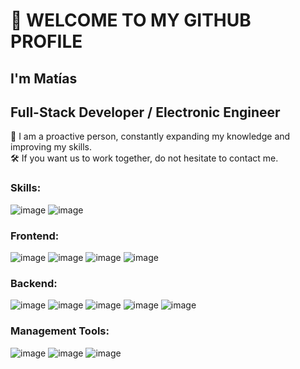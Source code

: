 # 👋 WELCOME TO MY GITHUB PROFILE
## I'm Matías 
## Full-Stack Developer / Electronic Engineer

📌 I am a proactive person, constantly expanding my knowledge and improving my skills.\
🛠️ If you want us to work together, do not hesitate to contact me.

### Skills:
![image](https://user-images.githubusercontent.com/110782433/221870819-690d3b36-f556-44b3-87b2-6d91ade443b4.png) 
![image](https://user-images.githubusercontent.com/110782433/221870958-de282ad7-e95c-4bf3-8081-c9a880a3f7a3.png)

### Frontend:
![image](https://user-images.githubusercontent.com/110782433/221871365-caac768b-97f6-4bac-9472-8ec5a80726d4.png)
![image](https://user-images.githubusercontent.com/110782433/221871445-9c1b49e6-4ca3-448c-99b3-79e98b50183e.png)
![image](https://user-images.githubusercontent.com/110782433/221871485-36aeb0e0-1700-46f9-adb9-978e1bcf523f.png)
![image](https://user-images.githubusercontent.com/110782433/221871505-d716e5f6-7487-46e3-a369-7b83a33d4f34.png)


### Backend:
![image](https://user-images.githubusercontent.com/110782433/221871538-499ca1dd-6bd9-41e4-850d-28f61913268d.png)
![image](https://user-images.githubusercontent.com/110782433/221871560-e7ba44e4-89d4-42a7-b598-9792e510c4bf.png)
![image](https://user-images.githubusercontent.com/110782433/221871583-f3b518ac-2bbe-459f-8fe8-75305161ef8a.png)
![image](https://user-images.githubusercontent.com/110782433/221871609-06b94270-7b6d-46c4-92ba-a16204a79617.png)
![image](https://user-images.githubusercontent.com/110782433/221871630-caba4184-e069-448f-9d66-781cdde6c4bc.png)

### Management Tools:
![image](https://user-images.githubusercontent.com/110782433/221871658-b7e59d35-b3ab-4952-8f7d-2fb47c8c7fe2.png)
![image](https://user-images.githubusercontent.com/110782433/221871687-4562bf37-f10d-4d92-b780-8fc58ee801fc.png)
![image](https://user-images.githubusercontent.com/110782433/221871704-eea8e4a0-3bf3-4d97-a863-acd9c21e8594.png)

